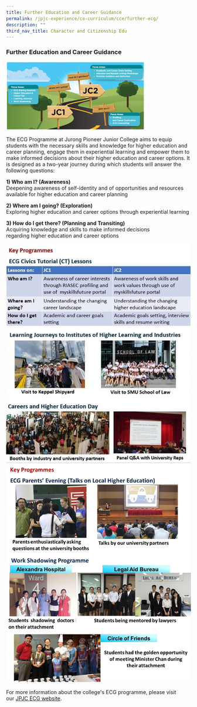 ```yaml
---
title: Further Education and Career Guidance
permalink: /jpjc-experience/co-curriculum/cce/further-ecg/
description: ""
third_nav_title: Character and Citizenship Edu
---
```

### **Further Education and Career Guidance**
<img src="/images/Further%20Education%201.jpg" 
     style="width:75%">
		 
The ECG Programme at Jurong Pioneer Junior College aims to equip students with the necessary skills and knowledge for higher education and career planning, engage them in experiential learning and empower them to make informed decisions about their higher education and career options. It is designed as a two-year journey during which students will answer the following questions:

**1) Who am I? (Awareness)**<br>
Deepening awareness of self-identity and of opportunities and resources available for higher education and career planning

**2) Where am I going? (Exploration)**<br>
Exploring higher education and career options through experiential learning

**3) How do I get there? (Planning and Transiting)**<br>
Acquiring knowledge and skills to make informed decisions regarding higher education and career options

![](/images/CCE1a.jpg)
![](/images/Higher%20Education%203.jpg)

For more information about the college's ECG programme, please visit our [JPJC ECG website](https://jpjcecg.wixsite.com/jpjcecghome).